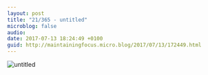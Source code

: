 ```yaml
---
layout: post
title: "21/365 - untitled"
microblog: false
audio: 
date: 2017-07-13 18:24:49 +0100
guid: http://maintainingfocus.micro.blog/2017/07/13/172449.html
---
```

![untitled](https://f000.backblazeb2.com/file/Roel-Share/21-untitled.jpg)
